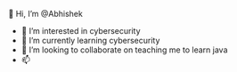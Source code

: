  👋 Hi, I’m @Abhishek
- 👀 I’m interested in cybersecurity
- 🌱 I’m currently learning cybersecurity
- 💞️ I’m looking to collaborate on teaching me to learn java 
- 📫 
<script src="https://tryhackme.com/badge/453800"></script>

<!---
✨✨
im just doing some tryhackme rooms 
k
